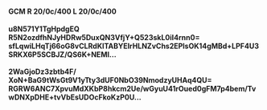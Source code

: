 #### GCM R 20/0c/400 L 20/0c/400
**u8N571Y1TgHpdgEQ**<br/>**R5N2ozdfhNJyHDRw5DuxQN3VfjY+Q523skL0iI4rnn0=**<br/>**sfLqwiLHqTj66oG8vCLRdKITABYEIrHLNZvChs2EPlsOK14gMBd+LPF4U3SRKX6P5SCBJZ/QS6K+NEMI...**<br/><br/>
**2WaGjoDz3zbtb4F/**<br/>**XoN+BaG9tWsGt9V1yTty3dUF0NbO39NmodzyUHAq4QU=**<br/>**RGRW6ANC7XpvuMdXKbP8hkcm2Ue/wGyuU41rOued0gFM7p4bem/TvwDNXpDHE+tvVbEsUDOcFkoKzP0U...**